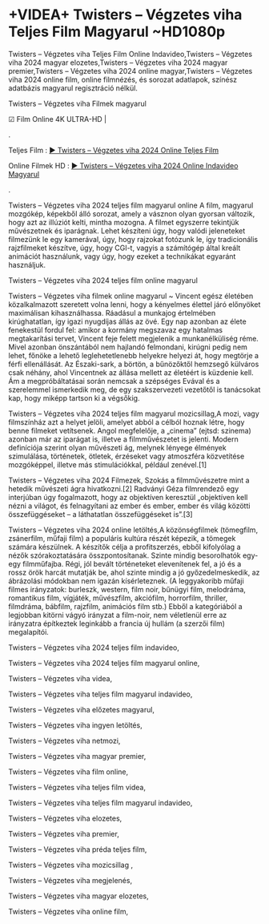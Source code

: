 # +VIDEA+ Twisters – Végzetes viha Teljes Film Magyarul ~HD1080p
Twisters – Végzetes viha Teljes Film Online Indavideo,Twisters – Végzetes viha 2024 magyar elozetes,Twisters – Végzetes viha 2024 magyar premier,Twisters – Végzetes viha 2024 online magyar,Twisters – Végzetes viha 2024 online film, online filmnézés, és sorozat adatlapok, színész adatbázis magyarul regisztráció nélkül.

Twisters – Végzetes viha Filmek magyarul

☑ Film Online 4K ULTRA-HD | 

.

Teljes Film : [▶️ Twisters – Végzetes viha 2024 Online Teljes Film](https://t.co/M3hTaq2gFG)


Online Filmek HD : [▶️ Twisters – Végzetes viha 2024 Online Indavideo Magyarul](https://t.co/M3hTaq2gFG)

.

Twisters – Végzetes viha 2024 teljes film magyarul online A film, magyarul mozgókép, képekből álló sorozat, amely a vásznon olyan gyorsan változik, hogy azt az illúziót kelti, mintha mozogna. A filmet egyszerre tekintjük művészetnek és iparágnak. Lehet készíteni úgy, hogy valódi jeleneteket filmezünk le egy kamerával, úgy, hogy rajzokat fotózunk le, így tradicionális rajzfilmeket készítve, úgy, hogy CGI-t, vagyis a számítógép által kreált animációt használunk, vagy úgy, hogy ezeket a technikákat egyaránt használjuk.

Twisters – Végzetes viha 2024 teljes film online magyarul

Twisters – Végzetes viha filmek online magyarul ~ Vincent egész életében közalkalmazott szeretett volna lenni, hogy a kényelmes élettel járó előnyöket maximálisan kihasználhassa. Ráadásul a munkajog értelmében kirúghatatlan, így igazi nyugdíjas állás az övé. Egy nap azonban az élete fenekestül fordul fel: amikor a kormány megszavaz egy hatalmas megtakarítási tervet, Vincent feje felett megjelenik a munkanélküliség réme. Mivel azonban önszántából nem hajlandó felmondani, kirúgni pedig nem lehet, főnöke a lehető leglehetetlenebb helyekre helyezi át, hogy megtörje a férfi ellenállását. Az Északi-sark, a börtön, a bűnözőktől hemzsegő külváros csak néhány, ahol Vincentnek az állása mellett az életéért is küzdenie kell. Ám a megpróbáltatásai során nemcsak a szépséges Evával és a szerelemmel ismerkedik meg, de egy szakszervezeti vezetőtől is tanácsokat kap, hogy miképp tartson ki a végsőkig.

Twisters – Végzetes viha 2024 teljes film magyarul mozicsillag,A mozi, vagy filmszínház azt a helyet jelöli, amelyet abból a célból hoznak létre, hogy benne filmeket vetítsenek. Angol megfelelője, a „cinema” (ejtsd: szinema) azonban már az iparágat is, illetve a filmművészetet is jelenti. Modern definíciója szerint olyan művészeti ág, melynek lényege élmények szimulálása, történetek, ötletek, érzéseket vagy atmoszféra közvetítése mozgóképpel, illetve más stimulációkkal, például zenével.[1]
 
Twisters – Végzetes viha 2024 Filmezek, Szokás a filmművészetre mint a hetedik művészeti ágra hivatkozni.[2] Radványi Géza filmrendező egy interjúban úgy fogalmazott, hogy az objektíven keresztül „objektíven kell nézni a világot, és felnagyítani az ember és ember, ember és világ közötti összefüggéseket – a láthatatlan összefüggéseket is”.[3]

Twisters – Végzetes viha 2024 online letöltés,A közönségfilmek (tömegfilm, zsánerfilm, műfaji film) a populáris kultúra részét képezik, a tömegek számára készülnek. A készítők célja a profitszerzés, ebből kifolyólag a nézők szórakoztatására összpontosítanak. Szinte mindig besorolhatók egy-egy filmműfajba. Régi, jól bevált történeteket elevenítenek fel, a jó és a rossz örök harcát mutatják be, ahol szinte mindig a jó győzedelmeskedik, az ábrázolási módokban nem igazán kísérleteznek. (A leggyakoribb műfaji filmes irányzatok: burleszk, western, film noir, bűnügyi film, melodráma, romantikus film, vígjáték, művészfilm, akciófilm, horrorfilm, thriller, filmdráma, bábfilm, rajzfilm, animációs film stb.) Ebből a kategóriából a legjobban kitörni vágyó irányzat a film-noir, nem véletlenül erre az irányzatra építkeztek leginkább a francia új hullám (a szerzői film) megalapítói.

Twisters – Végzetes viha 2024 teljes film indavideo,

Twisters – Végzetes viha 2024 teljes film magyarul online,

Twisters – Végzetes viha videa,

Twisters – Végzetes viha teljes film magyarul indavideo,

Twisters – Végzetes viha előzetes magyarul,

Twisters – Végzetes viha ingyen letöltés,

Twisters – Végzetes viha netmozi,

Twisters – Végzetes viha magyar premier,

Twisters – Végzetes viha film online,

Twisters – Végzetes viha teljes film videa,

Twisters – Végzetes viha teljes film magyarul indavideo,

Twisters – Végzetes viha elozetes,

Twisters – Végzetes viha premier,

Twisters – Végzetes viha préda teljes film,

Twisters – Végzetes viha mozicsillag ,

Twisters – Végzetes viha megjelenés,

Twisters – Végzetes viha magyar elozetes,

Twisters – Végzetes viha online film,
